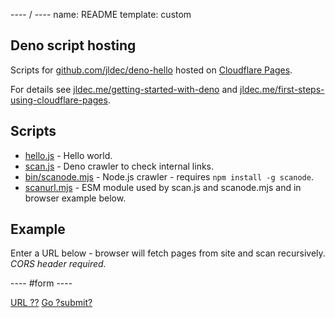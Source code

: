 ---- / ----
name: README
template: custom

## Deno script hosting

Scripts for [github.com/jldec/deno-hello](https://github.com/jldec/deno-hello/) hosted on [Cloudflare Pages](https://pages.cloudflare.com).

For details see [jldec.me/getting-started-with-deno](https://jldec.me/getting-started-with-deno) and [jldec.me/first-steps-using-cloudflare-pages](https://jldec.me/first-steps-using-cloudflare-pages).

## Scripts

- [hello.js](hello.js) - Hello world.
- [scan.js](scan.js) - Deno crawler to check internal links.
- [bin/scanode.mjs](scanode.mjs) - Node.js crawler - requires `npm install -g scanode`.
- [scanurl.mjs](scanurl.mjs) - ESM module used by scan.js and scanode.mjs and in browser example below.

## Example
Enter a URL below - browser will fetch pages from site and scan recursively. _CORS header required._

---- #form ----

[URL ??]() [Go ?submit?]() 
